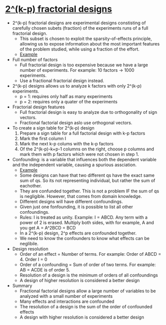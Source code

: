 # [2^(k-p) fractorial designs](https://www.cse.wustl.edu/~jain/cse567-17/k_19ffd.htm)
* 2^(k-p) fractorial designs are experimental designs constisting of carefully chosen subets (fraction) of the experiments runs of a full fractorial design.
	- This subset is chosen to exploit the sparsity-of-effects principle, allowing us to expose information about the most important features of the problem studied, while using a fraction of the effort.
	- [Example](https://en.wikipedia.org/wiki/Fractional_factorial_design#Example_fractional_factorial_experiment)
* Full number of factors
	- Full fractorial design is too expensive because we have a large number of experiments. For example: 10 factors -> 1000 experiments. 
	- Use a fractional fractorial design instead.
* 2^(k-p) designs allows us to analyze k factors with only 2^(k-p) experiments.
	- p = 1: requires only half as many experiments
	- p = 2: requires only a quater of the experiments
* Fractorial design features
	- Full fractorial design is easy to analyze due to orthogonality of sign vectors.
	- Fractional factorial design aslo use orthogonal vectors.
* To create a sign table for 2^(k-p) design
	1. Prepare a sign table for a full factorial design with k-p factors
	2. Mark the first column I
	3. Mark the next k-p colums with the k-p factors
	4. Of the 2^(k-p)-k+p-1 columns on the right, choose p columns and mark them with p factors which were not chosen in step 1.
* Confounding: is a variable that influences both the dependent variable and the independent variable, causing a spurious assciation. 
	- [Example](https://en.wikipedia.org/wiki/Confounding#Control)
	- Some designs can have that two different qs have the exact same sum of qs. So its not representing individual, but rather the sum of eachother.
	- They are confunded together. This is not a problem IF the sum of qs is negligible. However, that comes from domain knowledge.
	- Different designs will have different confoundings. 
	- Given just one fonfounding, it is possible to list all other confoundings.
	- Rules: I is treated as unity. Example: I = ABCD. Any term with a power of 2 is erased. Multiply both sides, with for example, A and you get A = A^2BCD = BCD
	- In a 2^(k-p) design, 2^p effects are confounded together.
	- We need to know the confounders to know what effects can be neglibile.
* Design resolution
	- Order of an effect = Number of terms. For example: Order of ABCD = 4. Order I = 0
	- Order of a confounding = Sum of order of two terms. For example: AB = ACDE is of order 5.
	- Resolution of a design is the minimum of orders of all confoundings
	- A design of higher resolution is considered a better design
* Summary
	- Fractional factorial designs allow a large number of variables to be analyzed with a small number of experiments
	- Many effects and interactions are confounded
	- The resolution of a design is the sum of the order of confounded effects
	- A design with higher resolution is considered a better design

